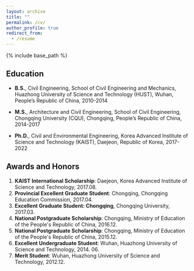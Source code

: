 ```yaml
---
layout: archive
title: ""
permalink: /cv/
author_profile: true
redirect_from:
  - /resume
---
```


{% include base_path %}

## Education

* **B.S.**, Civil Engineering, School of Civil Engineering and Mechanics, Huazhong University of Science and Technology (HUST), Wuhan, People’s Republic of China, 2010-2014

* **M.S.**, Architecture and Civil Engineering, School of Civil Engineering, Chongqing University (CQU), Chongqing, People’s Republic of China, 2014-2017

* **Ph.D.**, Civil and Environmental Engineering, Korea Advanced Institute of Science and Technology (KAIST), Daejeon, Republic of Korea, 2017-2022
  
## Awards and Honors

1.	**KAIST International Scholarship**: Daejeon, Korea Advanced Institute of Science and Technology, 2017.08.
2.	**Provincial Excellent Graduate Student**: Chongqing, Chongqing Education Commission, 2017.04.
3.	**Excellent Graduate Student: Chongqing**, Chongqing University, 2017.03.
4.	**National Postgraduate Scholarship**: Chongqing, Ministry of Education of the People's Republic of China, 2016.12. 
5.	**National Postgraduate Scholarship**: Chongqing, Ministry of Education of the People's Republic of China, 2015.12. 
6.	**Excellent Undergraduate Student**: Wuhan, Huazhong University of Science and Technology, 2014. 06.
7.	**Merit Student**: Wuhan, Huazhong University of Science and Technology, 2012.12.

